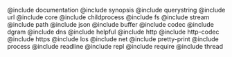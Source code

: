 @include documentation
@include synopsis
@include querystring
@include url
@include core
@include childprocess
@include fs
@include stream
@include path
@include json
@include buffer
@include codec
@include dgram
@include dns
@include helpful
@include http
@include http-codec
@include https
@include los
@include net
@include pretty-print
@include process
@include readline
@include repl
@include require
@include thread
